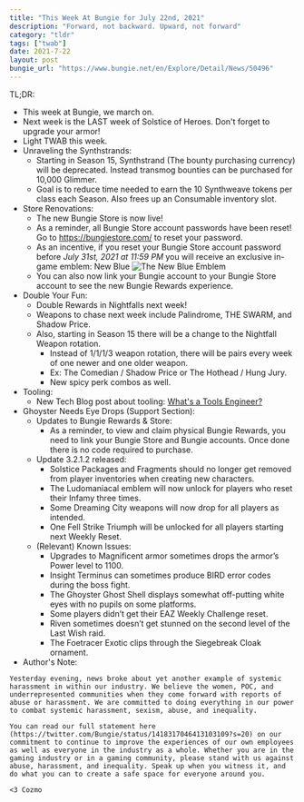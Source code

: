 ```yaml
---
title: "This Week At Bungie for July 22nd, 2021"
description: "Forward, not backward. Upward, not forward"
category: "tldr"
tags: ["twab"]
date: 2021-7-22
layout: post
bungie_url: "https://www.bungie.net/en/Explore/Detail/News/50496"
---
```

TL;DR:
- This week at Bungie, we march on.
- Next week is the LAST week of Solstice of Heroes. Don't forget to upgrade your armor!
- Light TWAB this week.
- Unraveling the Synthstrands:
  - Starting in Season 15, Synthstrand (The bounty purchasing currency) will be deprecated. Instead transmog bounties can be purchased for 10,000 Glimmer.
  - Goal is to reduce time needed to earn the 10 Synthweave tokens per class each Season. Also frees up an Consumable inventory slot.
- Store Renovations:
  - The new Bungie Store is now live!
  - As a reminder, all Bungie Store account passwords have been reset! Go to <https://bungiestore.com/> to reset your password.
  - As an incentive, if you reset your Bungie Store account password before _July 31st, 2021 at 11:59 PM_ you will receive an exclusive in-game emblem: New Blue
![The New Blue Emblem](https://www.bungie.net/pubassets/pkgs/152/152148/StoreEmblem.png?cv=3983621215&av=4051991004)
  - You can also now link your Bungie account to your Bungie Store account to see the new Bungie Rewards experience.
- Double Your Fun:
  - Double Rewards in Nightfalls next week!
  - Weapons to chase next week include Palindrome, THE SWARM, and Shadow Price.
  - Also, starting in Season 15 there will be a change to the Nightfall Weapon rotation.
    - Instead of 1/1/1/3 weapon rotation, there will be pairs every week of one newer and one older weapon.
    - Ex: The Comedian / Shadow Price or The Hothead / Hung Jury.
    - New spicy perk combos as well.
- Tooling:
  - New Tech Blog post about tooling: [What's a Tools Engineer?](https://www.bungie.net/en/Explore/Detail/News/50492)
- Ghoyster Needs Eye Drops (Support Section):
  - Updates to Bungie Rewards & Store:
    - As a reminder, to view and claim physical Bungie Rewards, you need to link your Bungie Store and Bungie accounts. Once done there is no code required to purchase.
  - Update 3.2.1.2 released:
    - Solstice Packages and Fragments should no longer get removed from player inventories when creating new characters.
    - The Ludomaniacal emblem will now unlock for players who reset their Infamy three times.
    - Some Dreaming City weapons will now drop for all players as intended.
    - One Fell Strike Triumph will be unlocked for all players starting next Weekly Reset.
  - (Relevant) Known Issues:
    - Upgrades to Magnificent armor sometimes drops the armor’s Power level to 1100.
    - Insight Terminus can sometimes produce BIRD error codes during the boss fight.
    - The Ghoyster Ghost Shell displays somewhat off-putting white eyes with no pupils on some platforms.
    - Some players didn’t get their EAZ Weekly Challenge reset.
    - Riven sometimes doesn’t get stunned on the second level of the Last Wish raid.
    - The Foetracer Exotic clips through the Siegebreak Cloak ornament.
- Author's Note:
```
Yesterday evening, news broke about yet another example of systemic harassment in within our industry. We believe the women, POC, and underrepresented communities when they come forward with reports of abuse or harassment. We are committed to doing everything in our power to combat systemic harassment, sexism, abuse, and inequality. 

You can read our full statement here (https://twitter.com/Bungie/status/1418317046413103109?s=20) on our commitment to continue to improve the experiences of our own employees as well as everyone in the industry as a whole. Whether you are in the gaming industry or in a gaming community, please stand with us against abuse, harassment, and inequality. Speak up when you witness it, and do what you can to create a safe space for everyone around you.

<3 Cozmo 
```